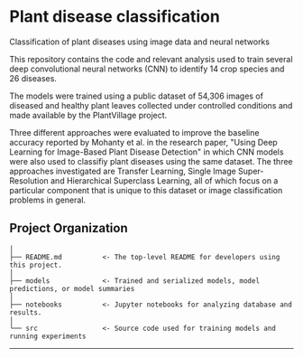 Plant disease classification
==============================

Classification of plant diseases using image data and neural networks

This repository contains the code and relevant analysis used to train several 
deep convolutional neural networks (CNN) to identify 
14 crop species and 26 diseases.

The models were trained using a public dataset of 54,306 images of diseased 
and healthy plant leaves collected under controlled conditions and
made available by the PlantVillage project.

Three different approaches were evaluated to improve the baseline accuracy
reported by Mohanty et al. in the research paper, "Using Deep Learning
for Image-Based Plant Disease Detection" in which CNN models were also
used to classifiy plant diseases using the same dataset. The three
approaches investigated are Transfer Learning, Single Image
Super-Resolution and Hierarchical Superclass Learning, all of which
focus on a particular component that is unique to this dataset or image
classification problems in general.

Project Organization
------------

    │
    ├── README.md          <- The top-level README for developers using this project.
    │
    ├── models             <- Trained and serialized models, model predictions, or model summaries
    │
    ├── notebooks          <- Jupyter notebooks for analyzing database and results.
    │
    └── src                <- Source code used for training models and running experiments



--------

